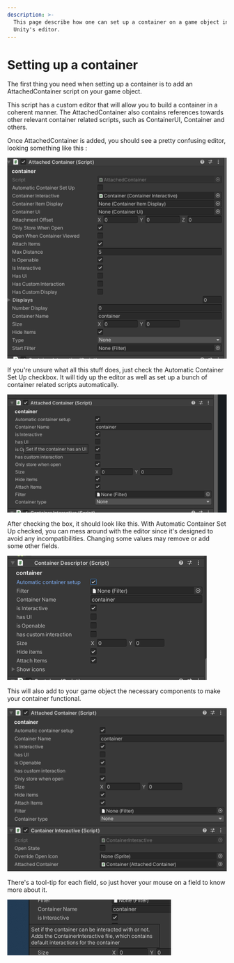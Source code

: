 ```yaml
---
description: >-
  This page describe how one can set up a container on a game object in the
  Unity's editor.
---
```


# Setting up a container

The first thing you need when setting up a container is to add an AttachedContainer script on your game object.

This script has a custom editor that will allow you to build a container in a coherent manner. The AttachedContainer also contains references towards other relevant container related scripts, such as ContainerUI, Container and others.

Once AttachedContainer is added, you should see a pretty confusing editor, looking something like this :&#x20;

![](<../../.gitbook/assets/image (19).png>)

If you're unsure what all this stuff does, just check the Automatic Container Set Up checkbox. It will tidy up the editor as well as set up a bunch of container related scripts automatically.

![](<../../.gitbook/assets/image (22).png>)

After checking the box, it should look like this. With Automatic Container Set Up checked, you can mess around with the editor since it's designed to avoid any incompatibilities. Changing some values may remove or add some other fields.

![](<../../.gitbook/assets/image (17).png>)

This will also add to your game object the necessary components to make your container functional.

![](<../../.gitbook/assets/image (18).png>)

There's a tool-tip for each field, so just hover your mouse on a field to know more about it.

![](<../../.gitbook/assets/image (4).png>)

